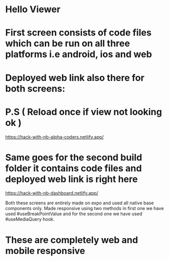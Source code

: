 # Hello Viewer 
# First screen consists of code files which can be run on all three platforms i.e android, ios and web
# Deployed web link also there for both screens:
# P.S ( Reload once if view not looking ok )
https://hack-with-nb-alpha-coders.netlify.app/

# Same goes for the second build folder it contains code files and deployed web link is right here
https://hack-with-nb-dashboard.netlify.app/


Both these screens are entirely made on expo and used all native base components only.
Made responsive using two methods
in first one we have used #useBreakPointValue
and for the second one we have used #useMediaQuery hook.
# These are completely web and mobile responsive
